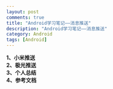 ```yaml
---
layout: post
comments: true
title: "Android学习笔记——消息推送"
description: "Android学习笔记——消息推送"
category: Android
tags: [Android]
---
```


**1、小米推送**    
**2、极光推送**    
**3、个人总结**    
**4、参考文档**	

<!--more-->

